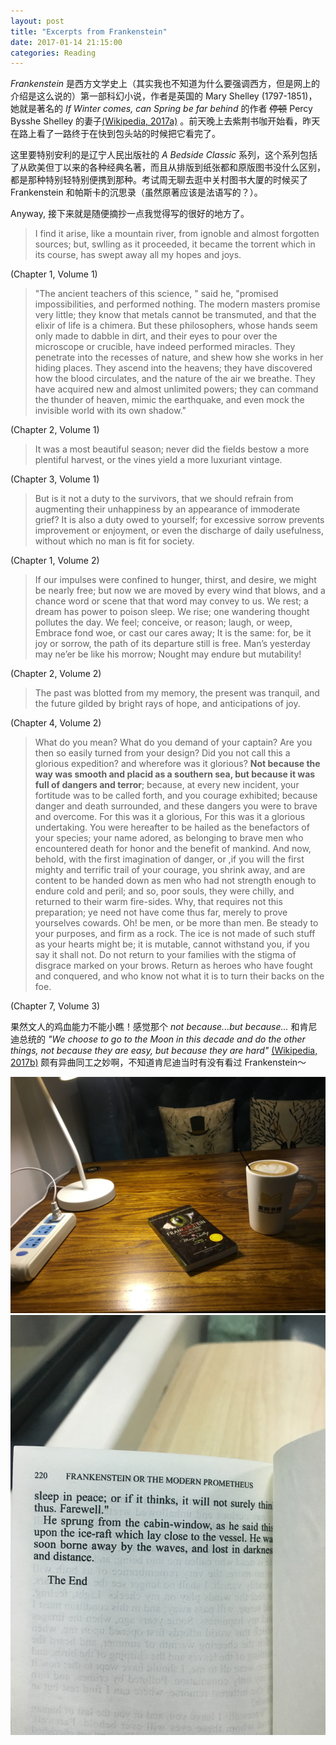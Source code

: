 ```yaml
---
layout: post
title: "Excerpts from Frankenstein"
date: 2017-01-14 21:15:00
categories: Reading
---
```


*Frankenstein* 是西方文学史上（其实我也不知道为什么要强调西方，但是网上的介绍是这么说的）第一部科幻小说，作者是英国的 Mary Shelley (1797-1851)，她就是著名的 *If Winter comes, can Spring be far behind* 的作者 ~~停顿~~ Percy Bysshe Shelley 的妻子[(Wikipedia, 2017a)][1] 。前天晚上去紫荆书咖开始看，昨天在路上看了一路终于在快到包头站的时候把它看完了。

这里要特别安利的是辽宁人民出版社的 *A Bedside Classic* 系列，这个系列包括了从欧美但丁以来的各种经典名著，而且从排版到纸张都和原版图书没什么区别，都是那种特别轻特别便携到那种。考试周无聊去逛中关村图书大厦的时候买了 Frankenstein 和帕斯卡的沉思录（虽然原著应该是法语写的？）。

Anyway, 接下来就是随便摘抄一点我觉得写的很好的地方了。

> I find it arise, like a mountain river, from ignoble and almost forgotten sources; but, swlling as it proceeded, it became the torrent which in its course, has swept away all my hopes and joys.  

(Chapter 1, Volume 1)

> "The ancient teachers of this science, " said he, "promised impossibilities, and performed nothing. The modern masters promise very little; they know that metals cannot be transmuted, and that the elixir of life is a chimera. But these philosophers, whose hands seem only made to dabble in dirt, and their eyes to pour over the microscope or crucible, have indeed performed miracles. They penetrate into the recesses of nature, and shew how she works in her hiding places. They ascend into the heavens; they have discovered how the blood circulates, and the nature of the air we breathe. They have acquired new and almost unlimited powers; they can command the thunder of heaven, mimic the earthquake, and even mock the invisible world with its own shadow."

(Chapter 2, Volume 1)

> It was a most beautiful season; never did the fields bestow a more plentiful harvest, or the vines yield a more luxuriant vintage.

(Chapter 3, Volume 1)

> But is it not a duty to the survivors, that we should refrain from augmenting their unhappiness by an appearance of immoderate grief? It is also a duty owed to yourself; for excessive sorrow prevents improvement or enjoyment, or even the discharge of daily usefulness, without which no man is fit for society.

(Chapter 1, Volume 2)

> If our impulses were confined to hunger, thirst, and desire, we might be nearly free; but now we are moved by every wind that blows, and a chance word or scene that that word may convey to us.
> We rest; a dream has power to poison sleep. We rise; one wandering thought pollutes the day. We feel; conceive, or reason; laugh, or weep, Embrace fond woe, or cast our cares away; It is the same: for, be it joy or sorrow, the path of its departure still is free. Man’s yesterday may ne’er be like his morrow; Nought may endure but mutability!

(Chapter 2, Volume 2)

> The past was blotted from my memory, the present was tranquil, and the future gilded by bright rays of hope, and anticipations of joy.

(Chapter 4, Volume 2)

> What do you mean? What do you demand of your captain? Are you then so easily turned from your design? Did you not call this a glorious expedition? and wherefore was it glorious? **Not because the way was smooth and placid as a southern sea, but because it was full of dangers and terror**; because, at every new incident, your fortitude was to be called forth, and you courage exhibited; because danger and death surrounded, and these dangers you were to brave and overcome. For this was it a glorious, For this was it a glorious undertaking. You were hereafter to be hailed as the benefactors of your species; your name adored, as belonging to brave men who encountered death for honor and the benefit of mankind. And now, behold, with the first imagination of danger, or ,if you will the first mighty and terrific trail of your courage, you shrink away, and are content to be handed down as men who had not strength enough to endure cold and peril; and so, poor souls, they were chilly, and returned to their warm fire-sides. Why, that requires not this preparation; ye need not have come thus far, merely to prove yourselves cowards. Oh! be men, or be more than men. Be steady to your purposes, and firm as a rock. The ice is not made of such stuff as your hearts might be; it is mutable, cannot withstand you, if you say it shall not. Do not return to your families with the stigma of disgrace marked on your brows. Return as heroes who have fought and conquered, and who know not what it is to turn their backs on the foe.

(Chapter 7, Volume 3)  

果然文人的鸡血能力不能小瞧！感觉那个 *not because...but because...* 和肯尼迪总统的 *"We choose to go to the Moon in this decade and do the other things, not because they are easy, but because they are hard"* [(Wikipedia, 2017b)][2] 颇有异曲同工之妙啊，不知道肯尼迪当时有没有看过 Frankenstein～

![](/assets/img/2017/frankenstein_1.jpg)
![](/assets/img/2017/frankenstein_2.jpg)


[1]: https://zh.wikipedia.org/wiki/珀西·比希·雪莱
[2]: https://en.wikipedia.org/wiki/We_choose_to_go_to_the_Moon
